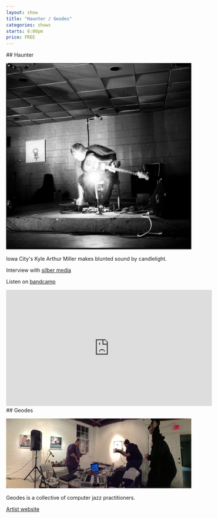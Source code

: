 ```yaml
---
layout: show
title: "Haunter / Geodes"
categories: shows
starts: 6:00pm
price: FREE
---
```


<div class="artist" markdown="1">
## Haunter

![Haunter](/images/haunter.jpg)

Iowa City's Kyle Arthur Miller makes blunted sound by candlelight.

Interview with [silber media][hinterview]

Listen on [bandcamp][hbandcamp]

<iframe width="560" height="315" src="https://www.youtube.com/embed/DnWdgleAHrQ" frameborder="0" allowfullscreen></iframe>

</div>

<div class="artist" markdown="1">
## Geodes

![geodes](/images/geodes.jpg)

Geodes is a collective of computer jazz practitioners.

[Artist website][gsite]

</div>


[hbandcamp]: https://haunter0.bandcamp.com
[hinterview]: http://www.silbermedia.com/qrd/archives/57KMiller.html
[gsite]: http://thegeodes.org
